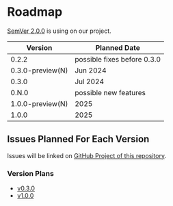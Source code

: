 # Roadmap

[SemVer 2.0.0](https://semver.org/spec/v2.0.0.html) is using on our project.

| Version          | Planned Date                |
|------------------|-----------------------------|
| 0.2.2            | possible fixes before 0.3.0 |
| 0.3.0-preview(N) | Jun 2024                    |
| 0.3.0            | Jul 2024                    |
| 0.N.0            | possible new features       |
| 1.0.0-preview(N) | 2025                        |
| 1.0.0            | 2025                        |

## Issues Planned For Each Version

Issues will be linked on [GitHub Project of this repository](https://github.com/photo-cli/photo-cli/projects?query=is%3Aopen).

### Version Plans

- [v0.3.0](https://github.com/orgs/photo-cli/projects/2/views/1)
- [v1.0.0](https://github.com/orgs/photo-cli/projects/3/views/1)
